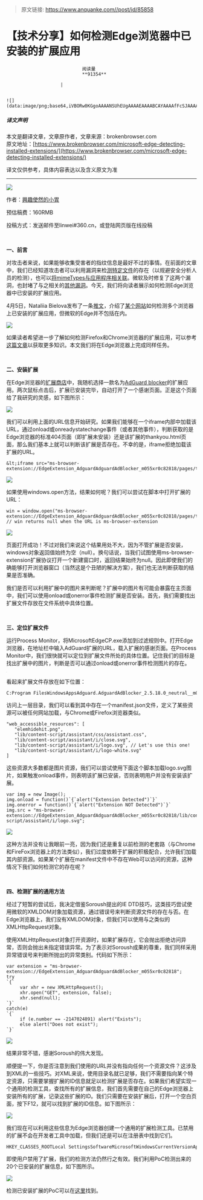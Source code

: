 > 原文链接: https://www.anquanke.com//post/id/85858 


# 【技术分享】如何检测Edge浏览器中已安装的扩展应用


                                阅读量   
                                **91354**
                            
                        |
                        
                                                                                                                                    ![](data:image/png;base64,iVBORw0KGgoAAAANSUhEUgAAAAEAAAABCAYAAAAfFcSJAAAAAXNSR0IArs4c6QAAAARnQU1BAACxjwv8YQUAAAAJcEhZcwAADsQAAA7EAZUrDhsAAAANSURBVBhXYzh8+PB/AAffA0nNPuCLAAAAAElFTkSuQmCC)
                                                                                            



##### 译文声明

本文是翻译文章，文章原作者，文章来源：brokenbrowser.com
                                <br>原文地址：[https://www.brokenbrowser.com/microsoft-edge-detecting-installed-extensions/](https://www.brokenbrowser.com/microsoft-edge-detecting-installed-extensions/)

译文仅供参考，具体内容表达以及含义原文为准

****

[![](https://p0.ssl.qhimg.com/t019a45a577da300065.jpg)](https://p0.ssl.qhimg.com/t019a45a577da300065.jpg)

作者：[興趣使然的小胃](http://bobao.360.cn/member/contribute?uid=2819002922)

预估稿费：160RMB

投稿方式：发送邮件至linwei#360.cn，或登陆网页版在线投稿

**<br>**

**一、前言**

对攻击者来说，如果能够收集受害者的指纹信息是最好不过的事情。在前面的文章中，我们已经知道攻击者可以利用漏洞来检[测特定文件](https://www.brokenbrowser.com/detecting-local-files-to-evade-analysts/)的存在（以规避安全分析人员的检测），也可以[将mimeTypes与应用程序相关联](https://www.brokenbrowser.com/detecting-apps-mimetype-malware/)。微软及时修复了这两个漏洞，也封堵了与之相关的[其他漏洞](https://twitter.com/magicmac2000/status/790614692364517376)。今天，我们将向读者展示如何检测Edge浏览器中已安装的扩展应用。

4月5日，Nataliia Bielova发布了一条[推文](https://twitter.com/nataliabielova/status/849629018756444160)，介绍了[某个网站](https://extensions.inrialpes.fr/)如何检测多个浏览器上已安装的扩展应用，但微软的Edge并不包括在内。

[![](https://p0.ssl.qhimg.com/t010d9470d5fa3231f4.png)](https://p0.ssl.qhimg.com/t010d9470d5fa3231f4.png)

如果读者希望进一步了解如何检测Firefox和Chrome浏览器的扩展应用，可以参考[这篇文章](http://www.cse.chalmers.se/research/group/security/publications/2017/extensions/codaspy-17.pdf)以获取更多知识。本文我们将在Edge浏览器上完成同样任务。

<br>

**二、安装扩展**

在Edge浏览器的[扩展商店](https://www.microsoft.com/en-us/store/collections/edgeextensions/pc)中，我随机选择一款名为[AdGuard blocker](https://www.microsoft.com/en-us/store/p/adguard-adblocker/9mz607gwkbs7)的扩展应用。两次鼠标点击后，扩展已安装完毕，自动打开了一个感谢页面。正是这个页面给了我研究的灵感，如下图所示：

[![](https://p5.ssl.qhimg.com/t01fe82ad47879823bf.png)](https://p5.ssl.qhimg.com/t01fe82ad47879823bf.png)

我们可以利用上面的URL信息开始研究。如果我们能够在一个iframe内部中加载该URL，通过onload或onreadystatechange事件（或者其他事件），判断获取的是Edge浏览器的标准404页面（即扩展未安装）还是该扩展的thankyou.html页面，那么我们基本上就可以判断该扩展是否存在。不幸的是，iframe拒绝加载该扩展的URL。

```
&lt;iframe src="ms-browser-extension://EdgeExtension_AdguardAdguardAdBlocker_m055xr0c82818/pages/thankyou.html"&gt;&lt;/iframe&gt;
```

[![](https://p3.ssl.qhimg.com/t01122d090b3a582c51.png)](https://p3.ssl.qhimg.com/t01122d090b3a582c51.png)

如果使用windows.open方法，结果如何呢？我们可以尝试在脚本中打开扩展的URL：



```
win = window.open("ms-browser-extension://EdgeExtension_AdguardAdguardAdBlocker_m055xr0c82818/pages/thankyou.html");
// win returns null when the URL is ms-browser-extension
```

[![](https://p5.ssl.qhimg.com/t01fa2981316a8141f1.png)](https://p5.ssl.qhimg.com/t01fa2981316a8141f1.png)

页面打开成功！不过对我们来说这个结果用处不大，因为不管扩展是否安装，windows对象返回值始终为空（null）。换句话说，当我们试图使用ms-browser-extension扩展协议打开一个新建窗口时，返回结果始终为null。因此即使我们的确能够打开浏览器窗口（当然这是个丑陋的解决方案），我们也无法判断获取的结果是否准确。

我们是否可以利用扩展中的图片来判断呢？扩展中的图片有可能会暴露在主页面中，我们可以使用onload或onerror事件检测扩展是否安装。首先，我们需要找出扩展文件存放在文件系统中具体位置。

<br>

**三、定位扩展文件**

运行Process Monitor，将MicrosoftEdgeCP.exe添加到过滤规则中。打开Edge浏览器，在地址栏中输入AdGuard扩展的URL，载入扩展的感谢页面。在Process Monitor中，我们很快就可以定位到扩展文件所处的具体位置。记住我们的目标是找出扩展中的图片，判断是否可以通过onload或onerror事件检测图片的存在。

[![](data:image/png;base64,iVBORw0KGgoAAAANSUhEUgAAAAEAAAABCAYAAAAfFcSJAAAAAXNSR0IArs4c6QAAAARnQU1BAACxjwv8YQUAAAAJcEhZcwAADsQAAA7EAZUrDhsAAAANSURBVBhXYzh8+PB/AAffA0nNPuCLAAAAAElFTkSuQmCC)](https://p5.ssl.qhimg.com/t0137b5c7aab1a1c02b.png)

看起来扩展文件存放在如下位置：

```
C:Program FilesWindowsAppsAdguard.AdguardAdBlocker_2.5.18.0_neutral__m055xr0c82818ExtensionPages
```

访问上一层目录，我们可以看到其中存在一个manifest.json文件，定义了某些资源可以被任何网站加载，与Chrome或Firefox浏览器类似。



```
"web_accessible_resources": [
   "elemhidehit.png", 
   "lib/content-script/assistant/css/assistant.css", 
   "lib/content-script/assistant/i/close.svg", 
   "lib/content-script/assistant/i/logo.svg", // Let's use this one!
   "lib/content-script/assistant/i/logo-white.svg"
]
```

这些资源大多数都是图片资源，我们可以尝试使用下面这个脚本加载logo.svg图片，如果触发onload事件，则表明该扩展已安装，否则表明用户并没有安装该扩展。



```
var img = new Image();
img.onload = function()`{`alert("Extension Detected")`}`
img.onerror = function()`{`alert("Extension NOT Detected")`}`
img.src = "ms-browser-extension://EdgeExtension_AdguardAdguardAdBlocker_m055xr0c82818/lib/content-script/assistant/i/logo.svg";
```

[![](https://p3.ssl.qhimg.com/t014c2a55768ceb4b51.png)](https://p3.ssl.qhimg.com/t014c2a55768ceb4b51.png)

这种方法并没有让我眼前一亮，因为我们还是重复以前检测的老套路（与Chrome和FireFox浏览器上的方法类似），我们过度依赖于扩展的积极配合，允许我们加载其内部资源。如果某个扩展在manifest文件中不存在Web可以访问的资源，这种情况下我们如何检测它的存在呢？

<br>

**四、检测扩展的通用方法**

经过了短暂的尝试后，我决定借鉴Soroush提出的IE DTD技巧，这类技巧尝试使用微软的XMLDOM对象加载资源，通过错误号来判断资源文件的存在与否。在Edge浏览器上，我们没有XMLDOM对象，但我们可以使用与之类似的XMLHttpRequest对象。

使用XMLHttpRequest对象打开资源时，如果扩展存在，它会抛出拒绝访问异常，否则会抛出未指定错误异常。为了表示对Soroush成果的尊重，我们同样采用异常错误号来判断所抛出的异常类别。代码如下所示：



```
var extension = "ms-browser-extension://EdgeExtension_AdguardAdguardAdBlocker_m055xr0c82818";
try
`{`
     var xhr = new XMLHttpRequest();
     xhr.open("GET", extension, false);
     xhr.send(null);
`}`
catch(e)
`{`
     if (e.number == -2147024891) alert("Exists");
     else alert("Does not exist");
`}`
```

[![](https://p4.ssl.qhimg.com/t01b620391906453bed.png)](https://p4.ssl.qhimg.com/t01b620391906453bed.png)

结果非常不错，感谢Soroush的伟大发现。

顺便提一下，你是否注意到我们使用的URL并没有指向任何一个资源文件？这涉及到XML的一些技巧。对XML来说，使用目录名就已足够，我们不需要指向某个特定资源，只需要掌握扩展的ID信息就足以检测扩展是否存在。如果我们希望实现一个通用的检测工具，查找所有的扩展信息，我们首先需要在自己的Edge浏览器上安装所有的扩展，记录这些扩展的ID。我们只需要在安装扩展后，打开一个空白页面，按下F12，就可以找到扩展的ID信息。如下图所示：

[![](https://p0.ssl.qhimg.com/t013dd485ad37bb5b96.png)](https://p0.ssl.qhimg.com/t013dd485ad37bb5b96.png)

我们现在可以利用这些信息为Edge浏览器创建一个通用的扩展检测工具。已禁用的扩展不会在开发者工具中加载，但我们还是可以在注册表中找到它们。

```
HKEY_CLASSES_ROOTLocal SettingsSoftwareMicrosoftWindowsCurrentVersionAppContainerStoragemicrosoft.microsoftedge_8wekyb3d8bbweMicrosoftEdgeExtensions
```

即使用户禁用了扩展，我们的检测方法仍然行之有效。我们利用PoC检测出来的20个已安装的扩展信息，如下图所示。

[![](https://p2.ssl.qhimg.com/t01405b085ef53e8ea0.png)](https://p2.ssl.qhimg.com/t01405b085ef53e8ea0.png)

检测已安装扩展的PoC可以在[这里](https://www.cracking.com.ar/demos/edgeinstalledextensions/)找到。
